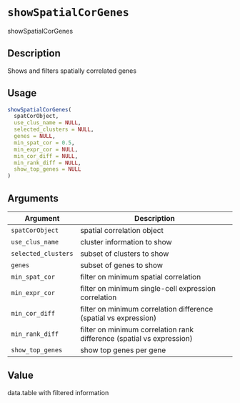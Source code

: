 # `showSpatialCorGenes`

showSpatialCorGenes


## Description

Shows and filters spatially correlated genes


## Usage

```r
showSpatialCorGenes(
  spatCorObject,
  use_clus_name = NULL,
  selected_clusters = NULL,
  genes = NULL,
  min_spat_cor = 0.5,
  min_expr_cor = NULL,
  min_cor_diff = NULL,
  min_rank_diff = NULL,
  show_top_genes = NULL
)
```


## Arguments

Argument      |Description
------------- |----------------
`spatCorObject`     |     spatial correlation object
`use_clus_name`     |     cluster information to show
`selected_clusters`     |     subset of clusters to show
`genes`     |     subset of genes to show
`min_spat_cor`     |     filter on minimum spatial correlation
`min_expr_cor`     |     filter on minimum single-cell expression correlation
`min_cor_diff`     |     filter on minimum correlation difference (spatial vs expression)
`min_rank_diff`     |     filter on minimum correlation rank difference (spatial vs expression)
`show_top_genes`     |     show top genes per gene


## Value

data.table with filtered information


